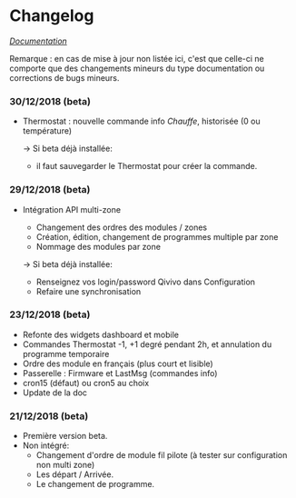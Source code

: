 


# Changelog

*[Documentation](index.md)*

Remarque : en cas de mise à jour non listée ici, c'est que celle-ci ne comporte que des changements mineurs du type documentation ou corrections de bugs mineurs.

### 30/12/2018 (beta)
- Thermostat : nouvelle commande info *Chauffe*, historisée (0 ou température)

  -> Si beta déjà installée:
    - il faut sauvegarder le Thermostat pour créer la commande.
  
### 29/12/2018 (beta)
- Intégration API multi-zone
  - Changement des ordres des modules / zones
  - Création, édition, changement de programmes multiple par zone
  - Nommage des modules par zone

  -> Si beta déjà installée:
    - Renseignez vos login/password Qivivo dans Configuration
    - Refaire une synchronisation

### 23/12/2018 (beta)
- Refonte des widgets dashboard et mobile
- Commandes Thermostat -1, +1 degré pendant 2h, et annulation du programme temporaire 
- Ordre des module en français (plus court et lisible)
- Passerelle : Firmware et LastMsg (commandes info)
- cron15 (défaut) ou cron5 au choix
- Update de la doc

### 21/12/2018 (beta)

- Première version beta.
- Non intégré:
  - Changement d'ordre de module fil pilote (à tester sur configuration non multi zone)
  - Les départ / Arrivée.
  - Le changement de programme.
